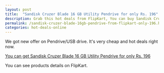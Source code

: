 ```yaml
---
layout: post
title:  "Sandisk Cruzer Blade 16 GB Utility Pendrive for only Rs. 196"
description: Grab this hot deals from FlipKart, You can buy Sandisk Cruzer Blade 16 GB Utility Pendrive for only Rs. 196 from flipkart. 
permalink: /sandisk-cruzer-blade-16gb-pendrive-from-flipkart-only-196.html
categories: hot-deals-online
---
```


We got new offer on Pendrive/USB drive. It's very cheap and hot deals right now.  

<a href="https://www.flipkart.com/sandisk-cruzer-blade-16-gb-utility-pendrive/p/itmf6vyqugk3g8gn" rel="nofollow" target="_blank">You can get Sandisk Cruzer Blade 16 GB Utility Pendrive for only Rs. 196</a>

You can see products details on FlipKart.


